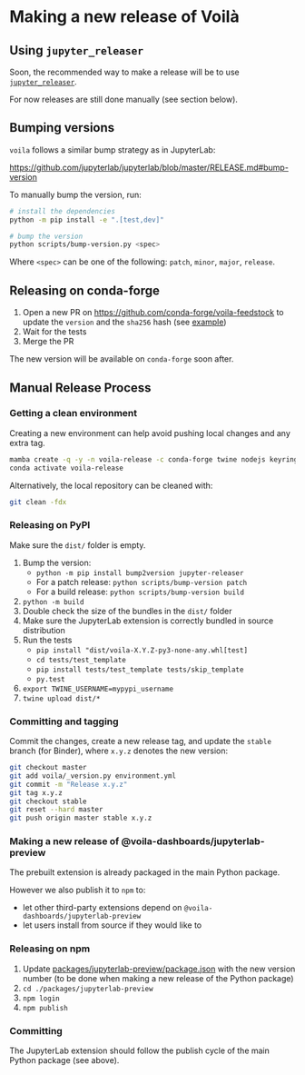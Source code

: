 # Making a new release of Voilà

## Using `jupyter_releaser`

Soon, the recommended way to make a release will be to use [`jupyter_releaser`](https://github.com/jupyter-server/jupyter_releaser#typical-workflow).

For now releases are still done manually (see section below).

## Bumping versions

`voila` follows a similar bump strategy as in JupyterLab:

https://github.com/jupyterlab/jupyterlab/blob/master/RELEASE.md#bump-version

To manually bump the version, run:

```bash
# install the dependencies
python -m pip install -e ".[test,dev]"

# bump the version
python scripts/bump-version.py <spec>
```

Where `<spec>` can be one of the following: `patch`, `minor`, `major`, `release`.

## Releasing on conda-forge

1. Open a new PR on https://github.com/conda-forge/voila-feedstock to update the `version` and the `sha256` hash (see [example](https://github.com/conda-forge/voila-feedstock/pull/23/files))
2. Wait for the tests
3. Merge the PR

The new version will be available on `conda-forge` soon after.

## Manual Release Process

### Getting a clean environment

Creating a new environment can help avoid pushing local changes and any extra tag.

```bash
mamba create -q -y -n voila-release -c conda-forge twine nodejs keyring pip matplotlib tornado jupyter-packaging jupyterlab build
conda activate voila-release
```

Alternatively, the local repository can be cleaned with:

```bash
git clean -fdx
```

### Releasing on PyPI

Make sure the `dist/` folder is empty.

1. Bump the version:
   - `python -m pip install bump2version jupyter-releaser`
   - For a patch release: `python scripts/bump-version patch`
   - For a build release: `python scripts/bump-version build`
2. `python -m build`
3. Double check the size of the bundles in the `dist/` folder
4. Make sure the JupyterLab extension is correctly bundled in source distribution
5. Run the tests
   - `pip install "dist/voila-X.Y.Z-py3-none-any.whl[test]`
   - `cd tests/test_template`
   - `pip install tests/test_template tests/skip_template`
   - `py.test`
6. `export TWINE_USERNAME=mypypi_username`
7. `twine upload dist/*`

### Committing and tagging

Commit the changes, create a new release tag, and update the `stable` branch (for Binder), where `x.y.z` denotes the new version:

```bash
git checkout master
git add voila/_version.py environment.yml
git commit -m "Release x.y.z"
git tag x.y.z
git checkout stable
git reset --hard master
git push origin master stable x.y.z
```

### Making a new release of @voila-dashboards/jupyterlab-preview

The prebuilt extension is already packaged in the main Python package.

However we also publish it to `npm` to:

- let other third-party extensions depend on `@voila-dashboards/jupyterlab-preview`
- let users install from source if they would like to

### Releasing on npm

1. Update [packages/jupyterlab-preview/package.json](./packages/jupyterlab-preview/package.json) with the new version number (to be done when making a new release of the Python package)
2. `cd ./packages/jupyterlab-preview`
3. `npm login`
4. `npm publish`

### Committing

The JupyterLab extension should follow the publish cycle of the main Python package (see above).

